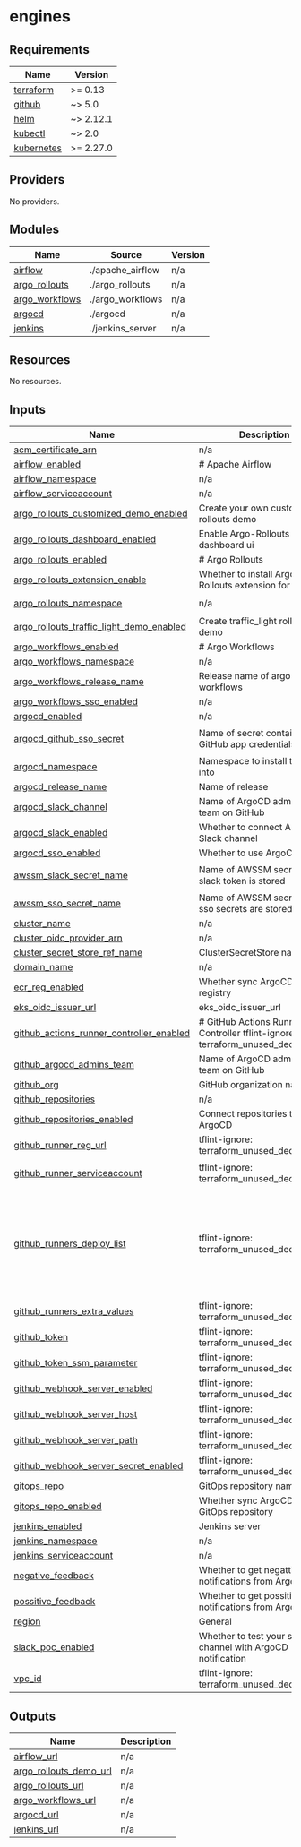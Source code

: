 # engines

<!-- BEGIN_TF_DOCS -->
## Requirements

| Name | Version |
|------|---------|
| <a name="requirement_terraform"></a> [terraform](#requirement\_terraform) | >= 0.13 |
| <a name="requirement_github"></a> [github](#requirement\_github) | ~> 5.0 |
| <a name="requirement_helm"></a> [helm](#requirement\_helm) | ~> 2.12.1 |
| <a name="requirement_kubectl"></a> [kubectl](#requirement\_kubectl) | ~> 2.0 |
| <a name="requirement_kubernetes"></a> [kubernetes](#requirement\_kubernetes) | >= 2.27.0 |

## Providers

No providers.

## Modules

| Name | Source | Version |
|------|--------|---------|
| <a name="module_airflow"></a> [airflow](#module\_airflow) | ./apache_airflow | n/a |
| <a name="module_argo_rollouts"></a> [argo\_rollouts](#module\_argo\_rollouts) | ./argo_rollouts | n/a |
| <a name="module_argo_workflows"></a> [argo\_workflows](#module\_argo\_workflows) | ./argo_workflows | n/a |
| <a name="module_argocd"></a> [argocd](#module\_argocd) | ./argocd | n/a |
| <a name="module_jenkins"></a> [jenkins](#module\_jenkins) | ./jenkins_server | n/a |

## Resources

No resources.

## Inputs

| Name | Description | Type | Default | Required |
|------|-------------|------|---------|:--------:|
| <a name="input_acm_certificate_arn"></a> [acm\_certificate\_arn](#input\_acm\_certificate\_arn) | n/a | `string` | n/a | yes |
| <a name="input_airflow_enabled"></a> [airflow\_enabled](#input\_airflow\_enabled) | # Apache Airflow | `bool` | `false` | no |
| <a name="input_airflow_namespace"></a> [airflow\_namespace](#input\_airflow\_namespace) | n/a | `string` | `"airflow"` | no |
| <a name="input_airflow_serviceaccount"></a> [airflow\_serviceaccount](#input\_airflow\_serviceaccount) | n/a | `string` | `"airflow"` | no |
| <a name="input_argo_rollouts_customized_demo_enabled"></a> [argo\_rollouts\_customized\_demo\_enabled](#input\_argo\_rollouts\_customized\_demo\_enabled) | Create your own customize rollouts demo | `bool` | `false` | no |
| <a name="input_argo_rollouts_dashboard_enabled"></a> [argo\_rollouts\_dashboard\_enabled](#input\_argo\_rollouts\_dashboard\_enabled) | Enable Argo-Rollouts dashboard ui | `bool` | `true` | no |
| <a name="input_argo_rollouts_enabled"></a> [argo\_rollouts\_enabled](#input\_argo\_rollouts\_enabled) | # Argo Rollouts | `bool` | `false` | no |
| <a name="input_argo_rollouts_extension_enable"></a> [argo\_rollouts\_extension\_enable](#input\_argo\_rollouts\_extension\_enable) | Whether to install Argo-Rollouts extension for ArgoCD | `bool` | `false` | no |
| <a name="input_argo_rollouts_namespace"></a> [argo\_rollouts\_namespace](#input\_argo\_rollouts\_namespace) | n/a | `string` | `"argo-rollouts"` | no |
| <a name="input_argo_rollouts_traffic_light_demo_enabled"></a> [argo\_rollouts\_traffic\_light\_demo\_enabled](#input\_argo\_rollouts\_traffic\_light\_demo\_enabled) | Create traffic\_light rollouts demo | `bool` | `false` | no |
| <a name="input_argo_workflows_enabled"></a> [argo\_workflows\_enabled](#input\_argo\_workflows\_enabled) | # Argo Workflows | `bool` | `false` | no |
| <a name="input_argo_workflows_namespace"></a> [argo\_workflows\_namespace](#input\_argo\_workflows\_namespace) | n/a | `string` | `"argo"` | no |
| <a name="input_argo_workflows_release_name"></a> [argo\_workflows\_release\_name](#input\_argo\_workflows\_release\_name) | Release name of argo-workflows | `string` | `"argo-workflows"` | no |
| <a name="input_argo_workflows_sso_enabled"></a> [argo\_workflows\_sso\_enabled](#input\_argo\_workflows\_sso\_enabled) | n/a | `bool` | `false` | no |
| <a name="input_argocd_enabled"></a> [argocd\_enabled](#input\_argocd\_enabled) | n/a | `bool` | `false` | no |
| <a name="input_argocd_github_sso_secret"></a> [argocd\_github\_sso\_secret](#input\_argocd\_github\_sso\_secret) | Name of secret contains GitHub app credentials | `string` | `"argocd-github-sso"` | no |
| <a name="input_argocd_namespace"></a> [argocd\_namespace](#input\_argocd\_namespace) | Namespace to install the chart into | `string` | `"argocd"` | no |
| <a name="input_argocd_release_name"></a> [argocd\_release\_name](#input\_argocd\_release\_name) | Name of release | `string` | `"argocd"` | no |
| <a name="input_argocd_slack_channel"></a> [argocd\_slack\_channel](#input\_argocd\_slack\_channel) | Name of ArgoCD admins-team on GitHub | `string` | `"argocd-channel"` | no |
| <a name="input_argocd_slack_enabled"></a> [argocd\_slack\_enabled](#input\_argocd\_slack\_enabled) | Whether to connect ArgoCD to Slack channel | `bool` | `false` | no |
| <a name="input_argocd_sso_enabled"></a> [argocd\_sso\_enabled](#input\_argocd\_sso\_enabled) | Whether to use ArgoCD SSO | `bool` | `false` | no |
| <a name="input_awssm_slack_secret_name"></a> [awssm\_slack\_secret\_name](#input\_awssm\_slack\_secret\_name) | Name of AWSSM secret where slack token is stored | `string` | `"argocd-slack-app-token"` | no |
| <a name="input_awssm_sso_secret_name"></a> [awssm\_sso\_secret\_name](#input\_awssm\_sso\_secret\_name) | Name of AWSSM secret where sso secrets are stored | `string` | n/a | yes |
| <a name="input_cluster_name"></a> [cluster\_name](#input\_cluster\_name) | n/a | `string` | n/a | yes |
| <a name="input_cluster_oidc_provider_arn"></a> [cluster\_oidc\_provider\_arn](#input\_cluster\_oidc\_provider\_arn) | n/a | `string` | n/a | yes |
| <a name="input_cluster_secret_store_ref_name"></a> [cluster\_secret\_store\_ref\_name](#input\_cluster\_secret\_store\_ref\_name) | ClusterSecretStore name | `string` | n/a | yes |
| <a name="input_domain_name"></a> [domain\_name](#input\_domain\_name) | n/a | `string` | n/a | yes |
| <a name="input_ecr_reg_enabled"></a> [ecr\_reg\_enabled](#input\_ecr\_reg\_enabled) | Whether sync ArgoCD to ECR registry | `bool` | `false` | no |
| <a name="input_eks_oidc_issuer_url"></a> [eks\_oidc\_issuer\_url](#input\_eks\_oidc\_issuer\_url) | eks\_oidc\_issuer\_url | `string` | n/a | yes |
| <a name="input_github_actions_runner_controller_enabled"></a> [github\_actions\_runner\_controller\_enabled](#input\_github\_actions\_runner\_controller\_enabled) | # GitHub Actions Runners Controller tflint-ignore: terraform\_unused\_declarations | `bool` | `false` | no |
| <a name="input_github_argocd_admins_team"></a> [github\_argocd\_admins\_team](#input\_github\_argocd\_admins\_team) | Name of ArgoCD admins-team on GitHub | `string` | `"argocd-admins"` | no |
| <a name="input_github_org"></a> [github\_org](#input\_github\_org) | GitHub organization name | `string` | `""` | no |
| <a name="input_github_repositories"></a> [github\_repositories](#input\_github\_repositories) | n/a | `list(string)` | `[]` | no |
| <a name="input_github_repositories_enabled"></a> [github\_repositories\_enabled](#input\_github\_repositories\_enabled) | Connect repositories to ArgoCD | `bool` | `false` | no |
| <a name="input_github_runner_reg_url"></a> [github\_runner\_reg\_url](#input\_github\_runner\_reg\_url) | tflint-ignore: terraform\_unused\_declarations | `string` | `""` | no |
| <a name="input_github_runner_serviceaccount"></a> [github\_runner\_serviceaccount](#input\_github\_runner\_serviceaccount) | tflint-ignore: terraform\_unused\_declarations | `string` | `"actions-runner-system"` | no |
| <a name="input_github_runners_deploy_list"></a> [github\_runners\_deploy\_list](#input\_github\_runners\_deploy\_list) | tflint-ignore: terraform\_unused\_declarations | <pre>list(object({<br>    name          = optional(string)<br>    repository    = optional(string)<br>    limits_cpu    = optional(string)<br>    limits_memory = optional(string)<br>    replicas_min  = optional(number)<br>    replicas_max  = optional(number)<br>  }))</pre> | `[]` | no |
| <a name="input_github_runners_extra_values"></a> [github\_runners\_extra\_values](#input\_github\_runners\_extra\_values) | tflint-ignore: terraform\_unused\_declarations | `map(any)` | `{}` | no |
| <a name="input_github_token"></a> [github\_token](#input\_github\_token) | tflint-ignore: terraform\_unused\_declarations | `string` | `""` | no |
| <a name="input_github_token_ssm_parameter"></a> [github\_token\_ssm\_parameter](#input\_github\_token\_ssm\_parameter) | tflint-ignore: terraform\_unused\_declarations | `string` | `""` | no |
| <a name="input_github_webhook_server_enabled"></a> [github\_webhook\_server\_enabled](#input\_github\_webhook\_server\_enabled) | tflint-ignore: terraform\_unused\_declarations | `bool` | `false` | no |
| <a name="input_github_webhook_server_host"></a> [github\_webhook\_server\_host](#input\_github\_webhook\_server\_host) | tflint-ignore: terraform\_unused\_declarations | `string` | `""` | no |
| <a name="input_github_webhook_server_path"></a> [github\_webhook\_server\_path](#input\_github\_webhook\_server\_path) | tflint-ignore: terraform\_unused\_declarations | `string` | `"/"` | no |
| <a name="input_github_webhook_server_secret_enabled"></a> [github\_webhook\_server\_secret\_enabled](#input\_github\_webhook\_server\_secret\_enabled) | tflint-ignore: terraform\_unused\_declarations | `bool` | `false` | no |
| <a name="input_gitops_repo"></a> [gitops\_repo](#input\_gitops\_repo) | GitOps repository name | `string` | `"gitops"` | no |
| <a name="input_gitops_repo_enabled"></a> [gitops\_repo\_enabled](#input\_gitops\_repo\_enabled) | Whether sync ArgoCD to GitOps repository | `bool` | `false` | no |
| <a name="input_jenkins_enabled"></a> [jenkins\_enabled](#input\_jenkins\_enabled) | Jenkins server | `bool` | `false` | no |
| <a name="input_jenkins_namespace"></a> [jenkins\_namespace](#input\_jenkins\_namespace) | n/a | `string` | `"jenkins"` | no |
| <a name="input_jenkins_serviceaccount"></a> [jenkins\_serviceaccount](#input\_jenkins\_serviceaccount) | n/a | `string` | `"jenkins"` | no |
| <a name="input_negative_feedback"></a> [negative\_feedback](#input\_negative\_feedback) | Whether to get negattive notifications from ArgoCD | `bool` | `true` | no |
| <a name="input_possitive_feedback"></a> [possitive\_feedback](#input\_possitive\_feedback) | Whether to get possitive notifications from ArgoCD | `bool` | `false` | no |
| <a name="input_region"></a> [region](#input\_region) | General | `string` | n/a | yes |
| <a name="input_slack_poc_enabled"></a> [slack\_poc\_enabled](#input\_slack\_poc\_enabled) | Whether to test your slack channel with ArgoCD notification | `bool` | `false` | no |
| <a name="input_vpc_id"></a> [vpc\_id](#input\_vpc\_id) | tflint-ignore: terraform\_unused\_declarations | `string` | n/a | yes |

## Outputs

| Name | Description |
|------|-------------|
| <a name="output_airflow_url"></a> [airflow\_url](#output\_airflow\_url) | n/a |
| <a name="output_argo_rollouts_demo_url"></a> [argo\_rollouts\_demo\_url](#output\_argo\_rollouts\_demo\_url) | n/a |
| <a name="output_argo_rollouts_url"></a> [argo\_rollouts\_url](#output\_argo\_rollouts\_url) | n/a |
| <a name="output_argo_workflows_url"></a> [argo\_workflows\_url](#output\_argo\_workflows\_url) | n/a |
| <a name="output_argocd_url"></a> [argocd\_url](#output\_argocd\_url) | n/a |
| <a name="output_jenkins_url"></a> [jenkins\_url](#output\_jenkins\_url) | n/a |
<!-- END_TF_DOCS -->
